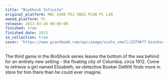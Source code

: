 ```yaml
---
title: "BioShock Infinite"
original_platform: MAC X360 PS3 XBGS PS3N PC LIN
owned_platform: PC
release: 2013-03-26 00:00:00
finished: true
finished_date: 2013
in_collection: true
cover: "https://www.giantbomb.com/api/image/scale_small/2379677-bioshockinfinite_boxart.jpg"
---
```


The third game in the BioShock series leaves the bottom of the sea behind for an entirely new setting - the floating city of Columbia, circa 1912. Come to retrieve a girl named Elizabeth, ex-detective Booker DeWitt finds more in store for him there than he could ever imagine.
